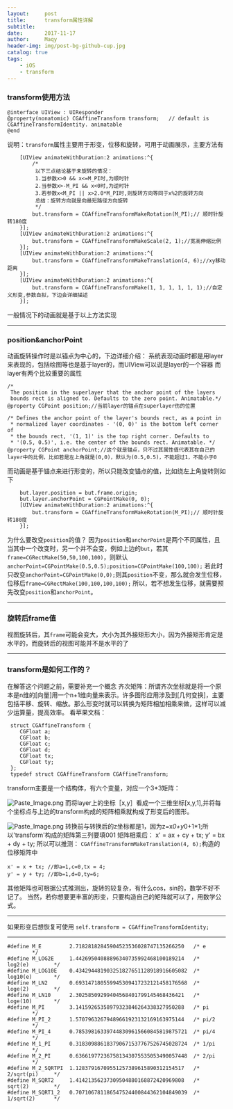 ```yaml
---
layout:     post
title:      transform属性详解
subtitle:   
date:       2017-11-17
author:     Maqy
header-img: img/post-bg-github-cup.jpg
catalog: true
tags:
    - iOS
    - transform
---
```


### transform使用方法

```
@interface UIView : UIResponder
@property(nonatomic) CGAffineTransform transform;   // default is CGAffineTransformIdentity. animatable
@end
```
说明：`transform`属性主要用于形变，位移和旋转，可用于动画展示，主要方法有
```
    [UIView animateWithDuration:2 animations:^{
        /*
         以下三点结论基于未旋转的情况：
         1.当参数x>0 && x<=M_PI时,为顺时针
         2.当参数x>-M_PI && x<0时,为逆时针
         3.若参数x<M_PI || x>2.0*M_PI时,则旋转方向等同于x%2的旋转方向
         总结：旋转方向就是向最短路径方向旋转
         */
        but.transform = CGAffineTransformMakeRotation(M_PI);// 顺时针旋转180度
    }];
    [UIView animateWithDuration:2 animations:^{
        but.transform = CGAffineTransformMakeScale(2, 1);//宽高伸缩比例
    }];
    [UIView animateWithDuration:2 animations:^{
        but.transform = CGAffineTransformMakeTranslation(4, 6);//xy移动距离
    }];
    [UIView animateWithDuration:2 animations:^{
        but.transform = CGAffineTransformMake(1, 1, 1, 1, 1, 1);//自定义形变,参数自拟，下边会详细描述
    }];
```
一般情况下的动画就是基于以上方法实现

---
### position&anchorPoint

动画旋转操作时是以锚点为中心的，下边详细介绍：
系统表现动画时都是用layer来表现的，包括绘图等也是基于layer的，而UIView可以说是layer的一个容器
而layer有两个比较重要的属性

```
/* 
 The position in the superlayer that the anchor point of the layers
 bounds rect is aligned to. Defaults to the zero point. Animatable.*/
@property CGPoint position;//当前layer的锚点在superlayer伤的位置

/* Defines the anchor point of the layer's bounds rect, as a point in
 * normalized layer coordinates - '(0, 0)' is the bottom left corner of
 * the bounds rect, '(1, 1)' is the top right corner. Defaults to
 * '(0.5, 0.5)', i.e. the center of the bounds rect. Animatable. */
@property CGPoint anchorPoint;//这个就是锚点，只不过其属性值代表其在自己的layer中的比例，比如若是左上角就是(0,0)，默认为(0.5,0.5)，不能超过1，不能小于0
```
而动画是基于锚点来进行形变的，所以只能改变锚点的值，比如绕左上角旋转则如下
```
    but.layer.position = but.frame.origin;
    but.layer.anchorPoint = CGPointMake(0, 0);
    [UIView animateWithDuration:2 animations:^{
        but.transform = CGAffineTransformMakeRotation(M_PI);// 顺时针旋转180度
    }];
```
为什么要改变`position`的值？
因为`position`和`anchorPoint`是两个不同属性，且当其中一个改变时，另一个并不会变，例如上边的`but`，若其`frame=CGRectMake(50,50,100,100)`，则默认`anchorPoint=CGPointMake(0.5,0.5);position=CGPointMake(100,100);`
若此时只改变`anchorPoint=CGPointMake(0,0);`则其`position`不变，那么就会发生位移，位移后`frame=CGRectMake(100,100,100,100);`
所以，若不想发生位移，就需要预先改变`position`和`anchorPoint`。

---
### 旋转后frame值

视图旋转后，其`frame`可能会变大，大小为其外接矩形大小，因为外接矩形肯定是水平的，而旋转后的视图可能并不是水平的了

---
### transform是如何工作的？

在解答这个问题之前，需要补充一个概念
齐次矩阵：所谓齐次坐标就是将一个原本是n维的[向量]用一个n+1维向量来表示。许多图形应用涉及到[几何变换]，主要包括平移、旋转、缩放。那么形变时就可以转换为矩阵相加相乘来做，这样可以减少运算量，提高效率。
看苹果文档：

```
 struct CGAffineTransform { 
    CGFloat a;
    CGFloat b; 
    CGFloat c; 
    CGFloat d; 
    CGFloat tx; 
    CGFloat ty;
 };
 typedef struct CGAffineTransform CGAffineTransform;
```
transform主要是一个结构体，有六个变量，对应一个3*3矩阵：

![Paste_Image.png](http://upload-images.jianshu.io/upload_images/1276523-4ff995fb9e6f16b0.png?imageMogr2/auto-orient/strip%7CimageView2/2/w/1240)
而将layer上的坐标［x,y］看成一个三维坐标[x,y,1],并将每个坐标点与上边的transform构成的矩阵相乘就构成了形变后的图形。

![Paste_Image.png](http://upload-images.jianshu.io/upload_images/1276523-85e8d748c979202e.png?imageMogr2/auto-orient/strip%7CimageView2/2/w/1240)
转换前与转换后的z坐标都是1，因为z=x*0+y*0+1*1;所以'transform'构成的矩阵第三列要填001
矩阵相乘后：
x' = ax + cy + tx;  y' = bx + dy + ty;
所以可以推测：
`CGAffineTransformMakeTranslation(4, 6);`构造的位移矩阵中
```
x' = x + tx; //即a=1,c=0,tx = 4;
y' = y + ty; //即b=1,d=0,ty=6;
```
其他矩阵也可根据公式推测出，旋转的较复杂，有什么cos，sin的，数学不好不记了。
当然，若你想要更丰富的形变，只要构造自己的矩阵就可以了，用数学公式。

---
如果形变后想恢复可使用
`self.transform = CGAffineTransformIdentity;`

---
```
#define M_E         2.71828182845904523536028747135266250   /* e              */
#define M_LOG2E     1.44269504088896340735992468100189214   /* log2(e)        */
#define M_LOG10E    0.434294481903251827651128918916605082  /* log10(e)       */
#define M_LN2       0.693147180559945309417232121458176568  /* loge(2)        */
#define M_LN10      2.30258509299404568401799145468436421   /* loge(10)       */
#define M_PI        3.14159265358979323846264338327950288   /* pi             */
#define M_PI_2      1.57079632679489661923132169163975144   /* pi/2           */
#define M_PI_4      0.785398163397448309615660845819875721  /* pi/4           */
#define M_1_PI      0.318309886183790671537767526745028724  /* 1/pi           */
#define M_2_PI      0.636619772367581343075535053490057448  /* 2/pi           */
#define M_2_SQRTPI  1.12837916709551257389615890312154517   /* 2/sqrt(pi)     */
#define M_SQRT2     1.41421356237309504880168872420969808   /* sqrt(2)        */
#define M_SQRT1_2   0.707106781186547524400844362104849039  /* 1/sqrt(2)      */
```